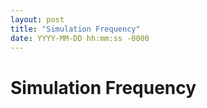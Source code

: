 ```yaml
---
layout: post
title: "Simulation Frequency"
date: YYYY-MM-DD hh:mm:ss -0000
---
```

<h1>Simulation Frequency</h1>
